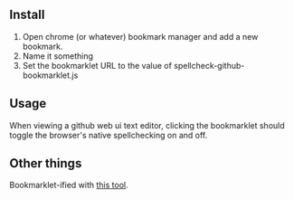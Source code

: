 ## Install
1. Open chrome (or whatever) bookmark manager and add a new bookmark.
2. Name it something
3. Set the bookmarklet URL to the value of spellcheck-github-bookmarklet.js

## Usage
When viewing a github web ui text editor, clicking the bookmarklet should toggle the browser's native spellchecking on and off.

## Other things
Bookmarklet-ified with [this tool](https://mrcoles.com/bookmarklet/).
